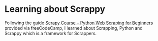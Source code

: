# Learning about Scrappy
Following the guide [Scrapy Course – Python Web Scraping for Beginners](https://www.youtube.com/watch?v=mBoX_JCKZTE) provided via freeCodeCamp, I learned about Scrapping, Python and Scrappy which is a framework for Scrappers.
